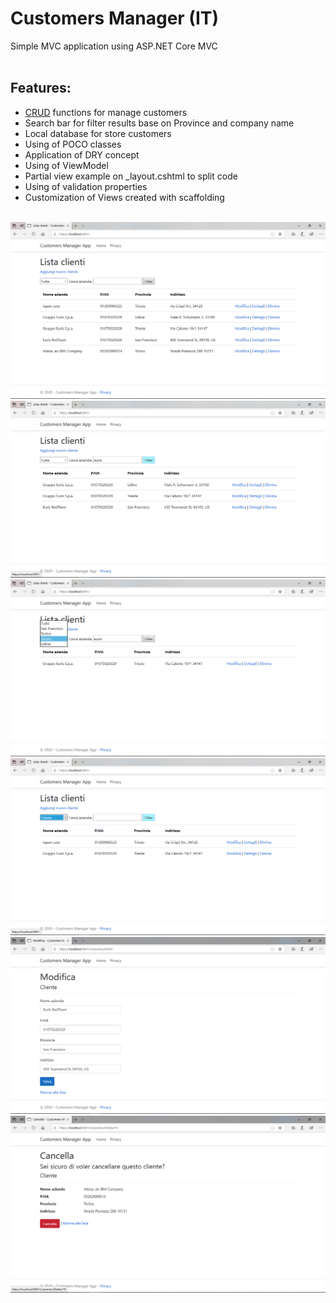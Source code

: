 # Customers Manager (IT)

Simple MVC application using ASP.NET Core MVC<br />
<br />
<h2>Features:</h2>

<ul>
  <li><a href="https://en.wikipedia.org/wiki/Create,_read,_update_and_delete">CRUD</a> functions for manage customers</li>
  <li>Search bar for filter results base on Province and company name</li>
  <li>Local database for store customers</li>
  <li>Using of POCO classes</li>
  <li>Application of DRY concept</li>
  <li>Using of ViewModel</li>
  <li>Partial view example on _layout.cshtml to split code</li>
  <li>Using of validation properties</li>
  <li>Customization of Views created with scaffolding</li>
</ul>
<br />
<img src="https://github.com/PixelFireXY/Customers-Manager/blob/master/Screenshot%20(8).png?raw=true">
<img src="https://github.com/PixelFireXY/Customers-Manager/blob/master/Screenshot%20(9).png?raw=true">
<img src="https://github.com/PixelFireXY/Customers-Manager/blob/master/Screenshot%20(10).png?raw=true">
<img src="https://github.com/PixelFireXY/Customers-Manager/blob/master/Screenshot%20(11).png?raw=true">
<img src="https://github.com/PixelFireXY/Customers-Manager/blob/master/Screenshot%20(12).png?raw=true">
<img src="https://github.com/PixelFireXY/Customers-Manager/blob/master/Screenshot%20(13).png?raw=true">
